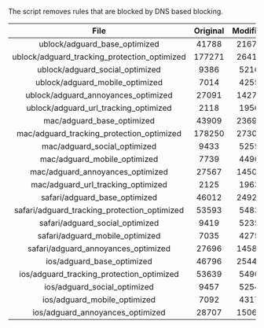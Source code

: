 The script removes rules that are blocked by DNS based blocking.


| File | Original | Modified |
|:----:|:-----:|:-----:|
| ublock/adguard_base_optimized | 41788 | 21671 |
| ublock/adguard_tracking_protection_optimized | 177271 | 26413 |
| ublock/adguard_social_optimized | 9386 | 5216 |
| ublock/adguard_mobile_optimized | 7014 | 4255 |
| ublock/adguard_annoyances_optimized | 27091 | 14277 |
| ublock/adguard_url_tracking_optimized | 2118 | 1956 |
| mac/adguard_base_optimized | 43909 | 23691 |
| mac/adguard_tracking_protection_optimized | 178250 | 27305 |
| mac/adguard_social_optimized | 9433 | 5255 |
| mac/adguard_mobile_optimized | 7739 | 4496 |
| mac/adguard_annoyances_optimized | 27567 | 14508 |
| mac/adguard_url_tracking_optimized | 2125 | 1963 |
| safari/adguard_base_optimized | 46012 | 24928 |
| safari/adguard_tracking_protection_optimized | 53593 | 5483 |
| safari/adguard_social_optimized | 9419 | 5235 |
| safari/adguard_mobile_optimized | 7035 | 4275 |
| safari/adguard_annoyances_optimized | 27696 | 14583 |
| ios/adguard_base_optimized | 46796 | 25446 |
| ios/adguard_tracking_protection_optimized | 53639 | 5490 |
| ios/adguard_social_optimized | 9457 | 5254 |
| ios/adguard_mobile_optimized | 7092 | 4317 |
| ios/adguard_annoyances_optimized | 28707 | 15069 |